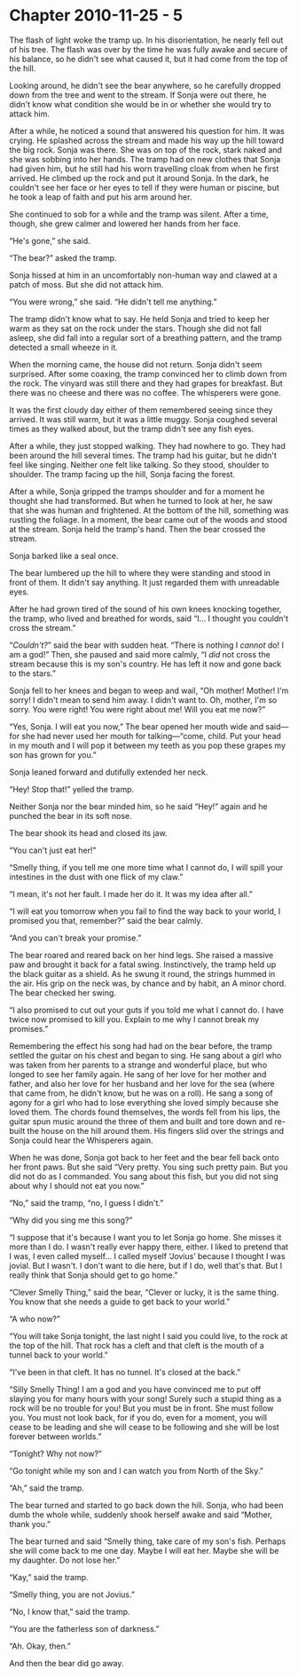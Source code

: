 # Chapter 2010-11-25 - 5

The flash of light woke the tramp up.  In his disorientation, he nearly fell out of his tree.
The flash was over by the time he was fully awake and secure of his balance, so he didn't see
what caused it, but it had come from the top of the hill.

Looking around, he didn't see the bear anywhere, so he carefully dropped down from the tree
and went to the stream.  If Sonja were out there, he didn't know what condition she would
be in or whether she would try to attack him.

After a while, he noticed a sound that answered his question for him.  It was crying.
He splashed across the stream and made his way up the hill toward the big rock.  Sonja
was there.  She was on top of the rock, stark naked and she was sobbing into her hands.
The tramp had on new clothes that Sonja had given him, but he still had his worn travelling
cloak from when he first arrived.  He climbed up the rock and put it around Sonja.  In the
dark, he couldn't see her face or her eyes to tell if they were human or piscine, but he
took a leap of faith and put his arm around her.

She continued to sob for a while and the tramp was silent.  After a time, though, she grew
calmer and lowered her hands from her face.

“He's gone,” she said.

“The bear?” asked the tramp.

Sonja hissed at him in an uncomfortably non-human way and clawed at a patch of moss. But she
did not attack him.

“You were wrong,” she said. “He didn't tell me anything.”

The tramp didn't know what to say.  He held Sonja and tried to keep her warm as they sat
on the rock under the stars.  Though she did not fall asleep, she did fall into a regular
sort of a breathing pattern, and the tramp detected a small wheeze in it.

When the morning came, the house did not return.  Sonja didn't seem surprised.  After some
coaxing, the tramp convinced her to climb down from the rock.  The vinyard was still there
and they had grapes for breakfast.  But there was no cheese and there was no coffee.  The
whisperers were gone.

It was the first cloudy day either of them remembered seeing since they arrived.  It was
still warm, but it was a little muggy.  Sonja coughed several times as they walked about,
but the tramp didn't see any fish eyes.

After a while, they just stopped walking.  They had nowhere to go.  They had been around
the hill several times.  The tramp had his guitar, but he didn't feel like singing. Neither
one felt like talking.  So they stood, shoulder to shoulder. The tramp facing up the hill,
Sonja facing the forest.

After a while, Sonja gripped the tramps shoulder and for a moment he thought she had 
transformed.  But when he turned to look at her, he saw that she was human and
frightened.  At the bottom of the hill, something was rustling the foliage.  In
a moment, the bear came out of the woods and stood at the stream.  Sonja held the
tramp's hand.  Then the bear crossed the stream.

Sonja barked like a seal once.

The bear lumbered up the hill to where they were standing and stood in front of them.
It didn't say anything.  It just regarded them with unreadable eyes.

After he had grown tired of the sound of his own knees knocking together, the tramp,
who lived and breathed for words, said “I… I thought you couldn't cross the stream.”

“*Couldn't?*” said the bear with sudden heat. “There is nothing I *cannot* do! I am
a god!”  Then, she paused and said more calmly, “I *did* not cross the stream because
this is my son's country.  He has left it now and gone back to the stars.”

Sonja fell to her knees and began to weep and wail, “Oh mother! Mother! I'm sorry!
I didn't mean to send him away.  I didn't want to.  Oh, mother, I'm so sorry. You
were right! You were right about me! Will you eat me now?”

“Yes, Sonja.  I will eat you now,” The bear opened her mouth wide and said—for she
had never used her mouth for talking—“come, child.  Put your head in my mouth and
I will pop it between my teeth as you pop these grapes my son has grown for you.”

Sonja leaned forward and dutifully extended her neck.

“Hey! Stop that!” yelled the tramp.

Neither Sonja nor the bear minded him, so he said “Hey!” again and he punched the
bear in its soft nose.

The bear shook its head and closed its jaw.

“You can't just eat her!”

“Smelly thing, if you tell me one more time what I cannot do, I will spill your
intestines in the dust with one flick of my claw.”

“I mean, it's not her fault. I made her do it. It was my idea after all.”

“I will eat you tomorrow when you fail to find the way back to your world,
I promised you that, remember?” said the bear calmly.

“And you can't break your promise.”

The bear roared and reared back on her hind legs.  She raised a massive paw
and brought it back for a fatal swing.  Instinctively, the tramp held up the black
guitar as a shield. As he swung it round, the strings hummed in the air.  His grip
on the neck was, by chance and by habit, an A minor chord.  The bear checked her
swing.

“I also promised to cut out your guts if you told me what I cannot do. I have twice
now promised to kill you.  Explain to me why I cannot break my promises.”

Remembering the effect his song had had on the bear before, the tramp settled the
guitar on his chest and began to sing.  He sang about a girl who was taken from her
parents to a strange and wonderful place, but who longed to see her family again.
He sang of her love for her mother and father, and also her love for her husband
and her love for the sea (where that came from, he didn't know, but he was on a
roll).  He sang a song of agony for a girl who had to lose everything she loved
simply because she loved them.  The chords found themselves, the words fell from
his lips, the guitar spun music around the three of them and built and tore down
and re-built the house on the hill around them.  His fingers slid over the strings
and Sonja could hear the Whisperers again.

When he was done, Sonja got back to her feet and the bear fell back onto her front
paws.  But she said “Very pretty. You sing such pretty pain.  But you did not do as
I commanded.  You sang about this fish, but you did not sing about why I should
not eat you now.”

“No,” said the tramp, “no, I guess I didn't.”

“Why did you sing me this song?”

“I suppose that it's because I want you to let Sonja go home. She misses it more than
I do. I wasn't really ever happy there, either.  I liked to pretend that I was, I even
called myself… I called myself ‘Jovius’ because I thought I was jovial. But I wasn't.
I don't want to die here, but if I do, well that's that.  But I really think that Sonja
should get to go home.”

“Clever Smelly Thing,” said the bear, “Clever or lucky, it is the same thing.  You know
that she needs a guide to get back to your world.”

“A who now?”

“You will take Sonja tonight, the last night I said you could live, to the rock at the top
of the hill.  That rock has a cleft and that cleft is the mouth of a tunnel back to your
world.”

“I've been in that cleft. It has no tunnel. It's closed at the back.”

“Silly Smelly Thing! I am a god and you have convinced me to put off slaying you for many
hours with your song! Surely such a stupid thing as a rock will be no trouble for you!
But you must be in front.  She must follow you.  You must not look back, for if you do, 
even for a moment, you will cease to be leading and she will cease to be following and
she will be lost forever between worlds.”

“Tonight? Why not now?”

“Go tonight while my son and I can watch you from North of the Sky.”

“Ah,” said the tramp.

The bear turned and started to go back down the hill.  Sonja, who had been dumb the whole
while, suddenly shook herself awake and said “Mother, thank you.”

The bear turned and said “Smelly thing, take care of my son's fish. Perhaps she will
come back to me one day. Maybe I will eat her. Maybe she will be my daughter. Do not
lose her.”

“Kay,” said the tramp.

“Smelly thing, you are not Jovius.”

“No, I know that,” said the tramp.

“You are the fatherless son of darkness.”

“Ah. Okay, then.”

And then the bear did go away.
